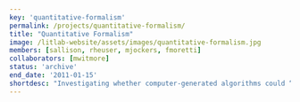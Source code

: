 ```yaml
---
key: 'quantitative-formalism'
permalink: /projects/quantitative-formalism/
title: "Quantitative Formalism"
image: /litlab-website/assets/images/quantitative-formalism.jpg
members: [sallison, rheuser, mjockers, fmoretti]
collaborators: [mwitmore]
status: 'archive'
end_date: '2011-01-15'
shortdesc: "Investigating whether computer-generated algorithms could “recognize” literary genres."
---
```


